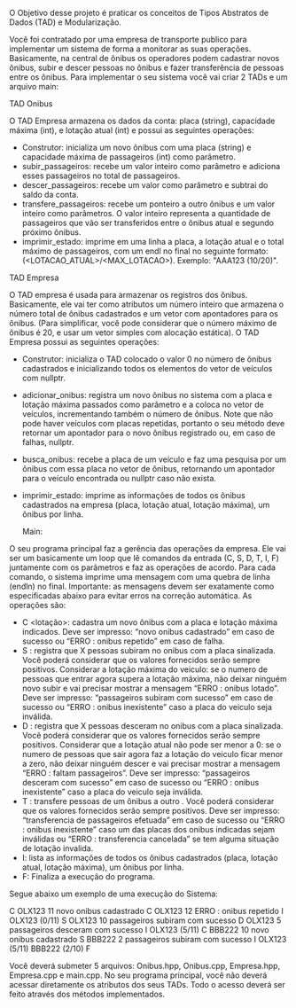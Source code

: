 O Objetivo desse projeto é praticar os conceitos de Tipos Abstratos de Dados (TAD) e Modularização.

Você foi contratado por uma empresa de transporte publico para implementar um sistema de forma a monitorar as suas
operações. Basicamente, na central de ônibus os operadores podem cadastrar novos ônibus, subir e descer pessoas no
ônibus e fazer transferência de pessoas entre os ônibus. Para implementar o seu sistema você vai criar 2 TADs e um
arquivo main:

TAD Onibus

O TAD Empresa armazena os dados da conta: placa (string), capacidade máxima (int), e lotação atual (int) e possui as
seguintes operações:

- Construtor: inicializa um novo ônibus com uma placa (string) e capacidade máxima de passageiros (int) como parâmetro.
- subir_passageiros: recebe um valor inteiro como parâmetro e adiciona esses passageiros no total de passageiros.
- descer_passageiros: recebe um valor como parâmetro e subtrai do saldo da conta.
- transfere_passageiros: recebe um ponteiro a outro ônibus e um valor inteiro como parâmetros. O valor inteiro
  representa a quantidade de passageiros que vão ser transferidos entre o ônibus atual e segundo próximo ônibus.
- imprimir_estado: imprime em uma linha a placa, a lotação atual e o total máximo de passageiros, com um endl no final
  no seguinte formato: <PLACA> (<LOTACAO_ATUAL>/<MAX_LOTACAO>). Exemplo: "AAA123 (10/20)".

TAD Empresa

O TAD empresa é usada para armazenar os registros dos ônibus. Basicamente, ele vai ter como atributos um número inteiro
que armazena o número total de ônibus cadastrados e um vetor com apontadores para os ônibus. (Para simplificar, você
pode considerar que o número máximo de ônibus é 20, e usar um vetor simples com alocação estática). O TAD Empresa possui
as seguintes operações:

- Construtor: inicializa o TAD colocado o valor 0 no número de ônibus cadastrados e inicializando todos os elementos do
  vetor de veículos com nullptr.
- adicionar_onibus: registra um novo ônibus no sistema com a placa e lotação máxima passados como parâmetro e a coloca
  no vetor de veículos, incrementando também o número de ônibus. Note que não pode haver veículos com placas repetidas,
  portanto o seu método deve retornar um apontador para o novo ônibus registrado ou, em caso de falhas, nullptr.
- busca_onibus: recebe a placa de um veículo e faz uma pesquisa por um ônibus com essa placa no vetor de ônibus,
  retornando um apontador para o veículo encontrada ou nullptr caso não exista.
- imprimir_estado: imprime as informações de todos os ônibus cadastrados na empresa (placa, lotação atual, lotação
  máxima), um ônibus por linha.

  Main:

O seu programa principal faz a gerência das operações da empresa. Ele vai ser um basicamente um loop que lê comandos da
entrada (C, S, D, T, I, F) juntamente com os parâmetros e faz as operações de acordo. Para cada comando, o sistema
imprime uma mensagem com uma quebra de linha (endln) no final. Importante: as mensagens devem ser exatamente como
especificadas abaixo para evitar erros na correção automática. As operações são:

- C <placa> <lotação>: cadastra um novo ônibus com a placa e lotação máxima indicados. Deve ser impresso: “novo onibus
  cadastrado” em caso de sucesso ou “ERRO : onibus repetido” em caso de falha.
- S <placa> <num pessoas>: registra que X pessoas subiram no onibus com a placa sinalizada. Você poderá considerar que
  os valores fornecidos serão sempre positivos. Considerar a lotação máxima do veiculo: se o numero de pessoas que
  entrar agora supera a lotação máxima, não deixar ninguém novo subir e vai precisar mostrar a mensagem “ERRO : onibus
  lotado”. Deve ser impresso: “passageiros subiram com sucesso” em caso de sucesso ou “ERRO : onibus inexistente” caso a
  placa do veiculo seja inválida.
- D <placa> <num pessoas>: registra que X pessoas desceram no onibus com a placa sinalizada. Você poderá considerar que
  os valores fornecidos serão sempre positivos. Considerar que a lotação atual não pode ser menor a 0: se o numero de
  pessoas que sair agora faz a lotação do veiculo ficar menor a zero, não deixar ninguém descer e vai precisar mostrar a
  mensagem “ERRO : faltam passageiros”. Deve ser impresso: “passageiros desceram com sucesso” em caso de sucesso ou
  “ERRO : onibus inexistente” caso a placa do veiculo seja inválida.
- T <placa1> <placa2> <num pessoas>: transfere pessoas de um ônibus <placa1> a outro <placa2>. Você poderá considerar
  que os valores fornecidos serão sempre positivos. Deve ser impresso: “transferencia de passageiros efetuada” em caso
  de sucesso ou “ERRO : onibus inexistente” caso um das placas dos onibus indicadas sejam inválidas ou “ERRO :
  transferencia cancelada” se tem alguma situação de lotação invalida.
- I: lista as informações de todos os ônibus cadastrados (placa, lotação atual, lotação máxima), um ônibus por linha.
- F: Finaliza a execução do programa.

Segue abaixo um exemplo de uma execução do Sistema:

C OLX123 11
novo onibus cadastrado
C OLX123 12
ERRO : onibus repetido
I
OLX123 (0/11)
S OLX123 10
passageiros subiram com sucesso
D OLX123 5
passageiros desceram com sucesso
I
OLX123 (5/11)
C BBB222 10
novo onibus cadastrado
S BBB222 2
passageiros subiram com sucesso
I
OLX123 (5/11)
BBB222 (2/10)
F

Você deverá submeter 5 arquivos: Onibus.hpp, Onibus.cpp, Empresa.hpp, Empresa.cpp e main.cpp. No seu programa principal,
você não deverá acessar diretamente os atributos dos seus TADs. Todo o acesso deverá ser feito através dos métodos
implementados.

 